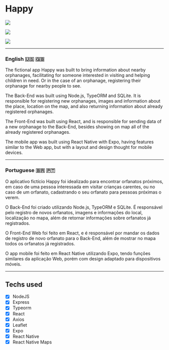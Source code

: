 # Happy

![](https://i.imgur.com/65EhrUQ.png)

![](https://media.giphy.com/media/OQ3FoVxHecl9LHp7Wf/giphy.gif)

![](https://i.imgur.com/42lZqQd.jpg)

---

### English :us: :uk:

The fictional app Happy was built to bring information about nearby orphanages, facilitating for someone interested in visiting and helping children in need. Or in the case of an orphanage, registering their orphanage for nearby people to see.

The Back-End was built using Node.js, TypeORM and SQLite. It is responsible for registering new orphanages, images and information about the place, location on the map, and also returning information about already registered orphanages.

The Front-End was built using React, and is responsible for sending data of a new orphanage to the Back-End, besides showing on map all of the already registered orphanages.

The mobile app was built using React Native with Expo, having features similar to the Web app, but with a layout and design thought for mobile devices.


---


### Portuguese :brazil: :portugal:

O aplicativo fictício Happy foi idealizado para encontrar orfanatos próximos, em caso de uma pessoa interessada em visitar crianças carentes, ou no caso de um orfanato, cadastrando o seu orfanato para pessoas próximas o verem.

O Back-End foi criado utilizando Node.js, TypeORM e SQLite. É responsável pelo registro de novos orfanatos, imagens e informações do local, localização no mapa, além de retornar informações sobre orfanatos já registrados.

O Front-End Web foi feito em React, e é responsável por mandar os dados de registro de novo orfanato para o Back-End, além de mostrar no mapa todos os orfanatos já registrados.

O app mobile foi feito em React Native utilizando Expo, tendo funções similares da aplicação Web, porém com design adaptado para dispositivos móveis.


---


## Techs used

- [x] NodeJS
- [x] Express
- [x] Typeorm
- [x] React
- [x] Axios
- [x] Leaflet
- [x] Expo
- [x] React Native
- [x] React Native Maps
